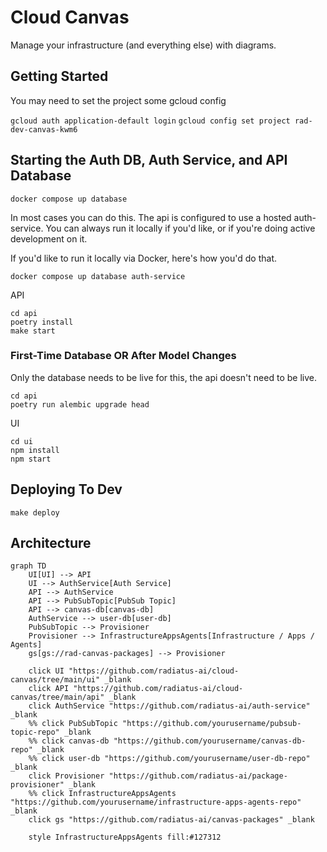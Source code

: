 # Cloud Canvas

Manage your infrastructure (and everything else) with diagrams.

## Getting Started

You may need to set the project some gcloud config

`gcloud auth application-default login`
`gcloud config set project rad-dev-canvas-kwm6`

## Starting the Auth DB, Auth Service, and API Database

`docker compose up database`

In most cases you can do this. The api is configured to use a hosted auth-service. You can always run it locally if you'd like, or if you're doing active development on it.

If you'd like to run it locally via Docker, here's how you'd do that.

`docker compose up database auth-service`

API

```
cd api
poetry install
make start
```

### First-Time Database OR After Model Changes

Only the database needs to be live for this, the api doesn't need to be live.

```
cd api
poetry run alembic upgrade head
```

UI

```
cd ui
npm install
npm start
```

## Deploying To Dev

`make deploy`

## Architecture

```mermaid
graph TD
    UI[UI] --> API
    UI --> AuthService[Auth Service]
    API --> AuthService
    API --> PubSubTopic[PubSub Topic]
    API --> canvas-db[canvas-db]
    AuthService --> user-db[user-db]
    PubSubTopic --> Provisioner
    Provisioner --> InfrastructureAppsAgents[Infrastructure / Apps / Agents]
    gs[gs://rad-canvas-packages] --> Provisioner

    click UI "https://github.com/radiatus-ai/cloud-canvas/tree/main/ui" _blank
    click API "https://github.com/radiatus-ai/cloud-canvas/tree/main/api" _blank
    click AuthService "https://github.com/radiatus-ai/auth-service" _blank
    %% click PubSubTopic "https://github.com/yourusername/pubsub-topic-repo" _blank
    %% click canvas-db "https://github.com/yourusername/canvas-db-repo" _blank
    %% click user-db "https://github.com/yourusername/user-db-repo" _blank
    click Provisioner "https://github.com/radiatus-ai/package-provisioner" _blank
    %% click InfrastructureAppsAgents "https://github.com/yourusername/infrastructure-apps-agents-repo" _blank
    click gs "https://github.com/radiatus-ai/canvas-packages" _blank

    style InfrastructureAppsAgents fill:#127312
```
